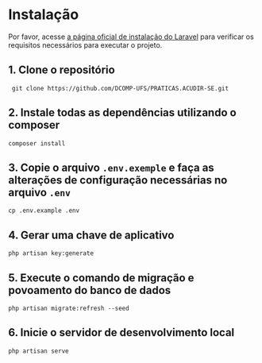 # Instalação
Por favor, acesse [a página oficial de instalação do Laravel](https://laravel.com/docs/7.x/installation) para verificar os requisitos necessários para executar o projeto.

## 1. Clone o repositório
````
 git clone https://github.com/DCOMP-UFS/PRATICAS.ACUDIR-SE.git
````
## 2. Instale todas as dependências utilizando o composer
````
composer install
````
## 3. Copie o arquivo `.env.exemple` e faça as alterações de configuração necessárias no arquivo `.env`
````
cp .env.example .env
````
## 4. Gerar uma chave de aplicativo
````
php artisan key:generate
````
## 5. Execute o comando de migração e povoamento do banco de dados
````
php artisan migrate:refresh --seed
````
## 6. Inicie o servidor de desenvolvimento local
````
php artisan serve
````

